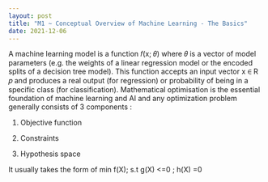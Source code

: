 ```yaml
---
layout: post
title: "M1 ~ Conceptual Overview of Machine Learning - The Basics"
date: 2021-12-06
---
```


A machine learning model is a function 𝑓(x; 𝜃) where 𝜃 is a vector of model parameters (e.g. the weights of a linear regression model or the encoded splits of a decision tree model). This function accepts an input vector x ∈ R 𝑝 and produces a real output (for regression) or probability of being in a specific class (for classification). Mathematical optimisation is the essential foundation of machine learning and AI and any optimization problem generally consists of 3 components : 

1) Objective function

2) Constraints

3) Hypothesis space 

It usually takes the form of min f(X); s.t g(X) <=0 ; h(X) =0

<To Be Continued>
